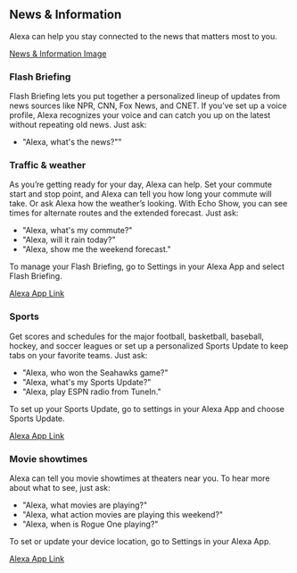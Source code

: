 ## News & Information
Alexa can help you stay connected to the news that matters most to you.

[News & Information Image](https://images-na.ssl-images-amazon.com/images/G/01/kindle/merch/2016/ALEXA/USER_GUIDE/NEWS/NEWSHEAD_v2._V531210449_.jpg "News & Information")

### Flash Briefing
Flash Briefing lets you put together a personalized lineup of updates from news sources like NPR, CNN, Fox News, and CNET. If you’ve set up a voice profile, Alexa recognizes your voice and can catch you up on the latest without repeating old news. Just ask:
- "Alexa, what's the news?""

### Traffic & weather
As you’re getting ready for your day, Alexa can help. Set your commute start and stop point, and Alexa can tell you how long your commute will take. Or ask Alexa how the weather’s looking. With Echo Show, you can see times for alternate routes and the extended forecast. Just ask:
- "Alexa, what's my commute?"
- "Alexa, will it rain today?"
- "Alexa, show me the weekend forecast."

To manage your Flash Briefing, go to Settings in your Alexa App and select Flash Briefing.

[Alexa App Link](https://www.amazon.com/gp/help/customer/display.html/?nodeId=201602060)

### Sports
Get scores and schedules for the major football, basketball, baseball, hockey, and soccer leagues or set up a personalized Sports Update to keep tabs on your favorite teams. Just ask:
- "Alexa, who won the Seahawks game?"
- "Alexa, what's my Sports Update?"
- "Alexa, play ESPN radio from TuneIn."

To set up your Sports Update, go to settings in your Alexa App and choose Sports Update.

[Alexa App Link](https://www.amazon.com/gp/help/customer/display.html/?nodeId=201602060)

### Movie showtimes
Alexa can tell you movie showtimes at theaters near you. To hear more about what to see, just ask:
- "Alexa, what movies are playing?"
- "Alexa, what action movies are playing this weekend?"
- "Alexa, when is Rogue One playing?"

To set or update your device location, go to Settings in your Alexa App.

[Alexa App Link](https://www.amazon.com/gp/help/customer/display.html/?nodeId=201602060)